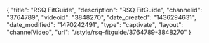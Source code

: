 {
    "title": "RSQ FitGuide",
    "description": "RSQ FitGuide",
    "channelid": "3764789",
    "videoid": "3848270",
    "date_created": "1436294631",
    "date_modified": "1470242491",
    "type": "captivate",
    "layout": "channelVideo",
    "url": "\/style\/rsq-fitguide\/3764789-3848270"
}